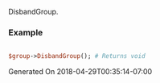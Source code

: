 DisbandGroup.
### Example

```perl

$group->DisbandGroup(); # Returns void
```


Generated On 2018-04-29T00:35:14-07:00